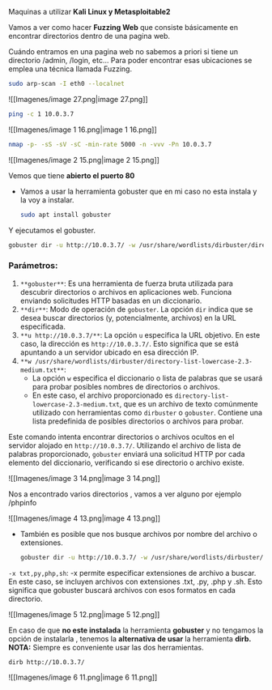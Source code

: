 Maquinas a utilizar **Kali Linux y Metasploitable2**

  

Vamos a ver como hacer **Fuzzing Web** que consiste básicamente en encontrar directorios dentro de una pagina web.

Cuándo entramos en una pagina web no sabemos a priori si tiene un directorio /admin, /login, etc… Para poder encontrar esas ubicaciones se emplea una técnica llamada Fuzzing.

  

```Bash
sudo arp-scan -I eth0 --localnet
```

![[Imagenes/image 27.png|image 27.png]]

  

```Bash
ping -c 1 10.0.3.7
```

![[Imagenes/image 1 16.png|image 1 16.png]]

  

```Bash
nmap -p- -sS -sV -sC -min-rate 5000 -n -vvv -Pn 10.0.3.7
```

![[Imagenes/image 2 15.png|image 2 15.png]]

Vemos que tiene **abierto el puerto 80**

- Vamos a usar la herramienta gobuster que en mi caso no esta instala y la voy a instalar.
    
    ```Bash
    sudo apt install gobuster 
    ```
    

Y ejecutamos el gobuster.

```Bash
gobuster dir -u http://10.0.3.7/ -w /usr/share/wordlists/dirbuster/directory-list-lowercase-2.3-medium.txt
```

### Parámetros:

1. `**gobuster**`: Es una herramienta de fuerza bruta utilizada para descubrir directorios o archivos en aplicaciones web. Funciona enviando solicitudes HTTP basadas en un diccionario.
2. `**dir**`: Modo de operación de `gobuster`. La opción `dir` indica que se desea buscar directorios (y, potencialmente, archivos) en la URL especificada.
3. `**u http://10.0.3.7/**`: La opción `u` especifica la URL objetivo. En este caso, la dirección es `http://10.0.3.7/`. Esto significa que se está apuntando a un servidor ubicado en esa dirección IP.
4. `**w /usr/share/wordlists/dirbuster/directory-list-lowercase-2.3-medium.txt**`:
    - La opción `w` especifica el diccionario o lista de palabras que se usará para probar posibles nombres de directorios o archivos.
    - En este caso, el archivo proporcionado es `directory-list-lowercase-2.3-medium.txt`, que es un archivo de texto comúnmente utilizado con herramientas como `dirbuster` o `gobuster`. Contiene una lista predefinida de posibles directorios o archivos para probar.

Este comando intenta encontrar directorios o archivos ocultos en el servidor alojado en `http://10.0.3.7/`. Utilizando el archivo de lista de palabras proporcionado, `gobuster` enviará una solicitud HTTP por cada elemento del diccionario, verificando si ese directorio o archivo existe.

![[Imagenes/image 3 14.png|image 3 14.png]]

Nos a encontrado varios directorios , vamos a ver alguno por ejemplo /phpinfo

![[Imagenes/image 4 13.png|image 4 13.png]]

  

- También es posible que nos busque archivos por nombre del archivo o extensiones.
    
    ```Bash
    gobuster dir -u http://10.0.3.7/ -w /usr/share/wordlists/dirbuster/directory-list-lowercase-2.3-medium.txt -x txt,py,php,sh
    ```
    

`-x txt,py,php,sh`: -x permite especificar extensiones de archivo a buscar. En este caso, se incluyen archivos con extensiones .txt, .py, .php y .sh. Esto significa que gobuster buscará archivos con esos formatos en cada directorio.  
  

![[Imagenes/image 5 12.png|image 5 12.png]]

  

En caso de que **no este instalada** la herramienta **gobuster** y no tengamos la opción de instalarla , tenemos la **alternativa de usar** la herramienta **dirb. NOTA:** Siempre es conveniente usar las dos herramientas.

```Bash
dirb http://10.0.3.7/
```

![[Imagenes/image 6 11.png|image 6 11.png]]